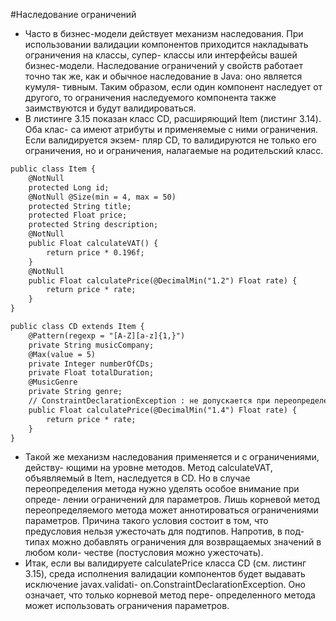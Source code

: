 #Наследование ограничений
* Часто в бизнес-модели действует механизм наследования. При использовании
валидации компонентов приходится накладывать ограничения на классы, супер-
классы или интерфейсы вашей бизнес-модели. Наследование ограничений у свойств
работает точно так же, как и обычное наследование в Java: оно является кумуля-
тивным. Таким образом, если один компонент наследует от другого, то ограничения
наследуемого компонента также заимствуются и будут валидироваться.
* В листинге 3.15 показан класс CD, расширяющий Item (листинг 3.14). Оба клас-
са имеют атрибуты и применяемые с ними ограничения. Если валидируется экзем-
пляр CD, то валидируются не только его ограничения, но и ограничения, налагаемые
на родительский класс.
```xml
public class Item {
    @NotNull
    protected Long id;
    @NotNull @Size(min = 4, max = 50)
    protected String title;
    protected Float price;
    protected String description;
    @NotNull
    public Float calculateVAT() {
        return price * 0.196f;
    }
    @NotNull
    public Float calculatePrice(@DecimalMin("1.2") Float rate) {
        return price * rate;
    }
}
```
```xml
public class CD extends Item {
    @Pattern(regexp = "[A-Z][a-z]{1,}")
    private String musicCompany;
    @Max(value = 5)
    private Integer numberOfCDs;
    private Float totalDuration;
    @MusicGenre
    private String genre;
    // ConstraintDeclarationException : не допускается при переопределении метода
    public Float calculatePrice(@DecimalMin("1.4") Float rate) {
        return price * rate;
    }
}
```
* Такой же механизм наследования применяется и с ограничениями, действу-
ющими на уровне методов. Метод calculateVAT, объявляемый в Item, наследуется в CD.
Но в случае переопределения метода нужно уделять особое внимание при опреде-
лении ограничений для параметров. Лишь корневой метод переопределяемого
метода может аннотироваться ограничениями параметров. Причина такого условия
состоит в том, что предусловия нельзя ужесточать для подтипов. Напротив, в под-
типах можно добавлять ограничения для возвращаемых значений в любом коли-
честве (постусловия можно ужесточать).
* Итак, если вы валидируете calculatePrice класса CD (см. листинг 3.15), среда
исполнения валидации компонентов будет выдавать исключение javax.validati-
on.ConstraintDeclarationException. Оно означает, что только корневой метод пере-
определенного метода может использовать ограничения параметров.
